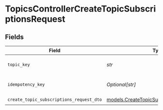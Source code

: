 # TopicsControllerCreateTopicSubscriptionsRequest


## Fields

| Field                                                                                        | Type                                                                                         | Required                                                                                     | Description                                                                                  |
| -------------------------------------------------------------------------------------------- | -------------------------------------------------------------------------------------------- | -------------------------------------------------------------------------------------------- | -------------------------------------------------------------------------------------------- |
| `topic_key`                                                                                  | *str*                                                                                        | :heavy_check_mark:                                                                           | The key identifier of the topic                                                              |
| `idempotency_key`                                                                            | *Optional[str]*                                                                              | :heavy_minus_sign:                                                                           | A header for idempotency purposes                                                            |
| `create_topic_subscriptions_request_dto`                                                     | [models.CreateTopicSubscriptionsRequestDto](../models/createtopicsubscriptionsrequestdto.md) | :heavy_check_mark:                                                                           | N/A                                                                                          |